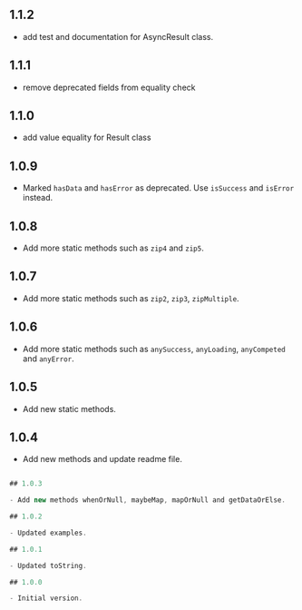 ## 1.1.2

- add test and documentation for AsyncResult class.

## 1.1.1

- remove deprecated fields from equality check

## 1.1.0

- add value equality for Result class

## 1.0.9

- Marked `hasData` and `hasError` as deprecated. Use `isSuccess` and `isError` instead.

## 1.0.8

- Add more static methods such as `zip4` and `zip5`.

## 1.0.7

- Add more static methods such as `zip2`, `zip3`, `zipMultiple`.

## 1.0.6

- Add more static methods such as `anySuccess`, `anyLoading`, `anyCompeted` and `anyError`.

## 1.0.5

- Add new static methods.

## 1.0.4

- Add new methods and update readme file.

```dart

## 1.0.3

- Add new methods whenOrNull, maybeMap, mapOrNull and getDataOrElse.

## 1.0.2

- Updated examples.

## 1.0.1

- Updated toString.

## 1.0.0

- Initial version.
```
